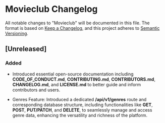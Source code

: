 # Movieclub Changelog

All notable changes to "Movieclub" will be documented in this file. The format is based on [Keep a Changelog](https://keepachangelog.com/en/1.0.0/), and this project adheres to [Semantic Versioning](https://semver.org/spec/v2.0.0.html).

## [Unreleased]

### Added
- Introduced essential open-source documentation including **CODE_OF_CONDUCT.md**, **CONTRIBUTING.md**, **CONTRIBUTORS.md**, **CHANGELOG.md**, and **LICENSE.md** to better guide and inform contributors and users.

- Genres Feature: Introduced a dedicated **/api/v1/genres** route and corresponding database structure, including functionalities like **GET**, **POST**, **PUT/PATCH**, and **DELETE**, to seamlessly manage and access genre data, enhancing the versatility and richness of the platform.